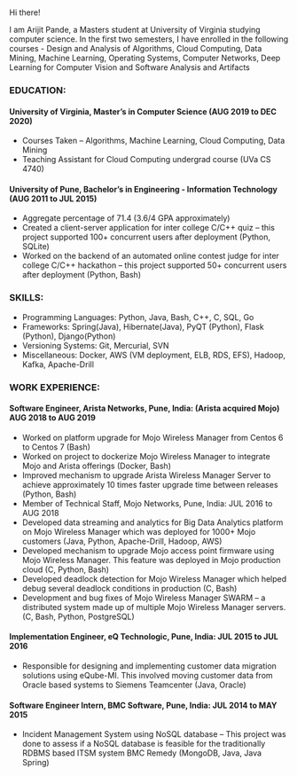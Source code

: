 <br>Hi there!

<p>
I am Arijit Pande, a Masters student at University of Virginia studying computer science. In the first two semesters, I have enrolled in the following courses - Design and Analysis of Algorithms, Cloud Computing, Data Mining, Machine Learning, Operating Systems, Computer Networks, Deep Learning for Computer Vision and Software Analysis and Artifacts</p>

<h3> EDUCATION: </h3>	
<h4>University of Virginia, Master’s in Computer Science (AUG 2019 to DEC 2020) </h4>  
<ul>
<li> Courses Taken – Algorithms, Machine Learning, Cloud Computing, Data Mining </li>
<li> Teaching Assistant for Cloud Computing undergrad course (UVa CS 4740) </li>
</ul>

<h4>University of Pune, Bachelor’s in Engineering - Information Technology (AUG 2011 to JUL 2015) </h4>
<ul>
<li>	Aggregate percentage of 71.4 (3.6/4 GPA approximately) </li>
<li>	Created a client-server application for inter college C/C++ quiz – this project supported 100+ concurrent users after deployment (Python, SQLite) </li>
<li>	Worked on the backend of an automated online contest judge for inter college C/C++ hackathon – this project supported 50+ concurrent users after deployment (Python, Bash)</li>
</ul>

<h3>SKILLS: </h3>
<ul>
  <li>	Programming Languages: Python, Java, Bash, C++, C, SQL, Go </li>
  <li>	Frameworks: Spring(Java), Hibernate(Java), PyQT (Python), Flask (Python), Django(Python) </li>
  <li>	Versioning Systems: Git, Mercurial, SVN </li>
  <li>	Miscellaneous: Docker, AWS (VM deployment, ELB, RDS, EFS), Hadoop, Kafka, Apache-Drill </li>
</ul>
                
<h3>WORK EXPERIENCE:</h3>	
<h4> Software Engineer, Arista Networks, Pune, India: (Arista acquired Mojo)  AUG 2018 to AUG 2019 </h4>
<ul>
<li>	Worked on platform upgrade for Mojo Wireless Manager from Centos 6 to Centos 7 (Bash) </li>
<li>	Worked on project to dockerize Mojo Wireless Manager to integrate Mojo and Arista offerings (Docker, Bash) </li>
<li>	Improved mechanism to upgrade Arista Wireless Manager Server to achieve approximately 10 times faster upgrade time between releases (Python, Bash) </li>
<li> Member of Technical Staff, Mojo Networks, Pune, India: 	JUL 2016 to AUG 2018 </li>
<li>	Developed data streaming and analytics for Big Data Analytics platform on Mojo Wireless Manager which was deployed for 1000+ Mojo customers (Java, Python, Apache-Drill, Hadoop, AWS)</li>
<li>	Developed mechanism to upgrade Mojo access point firmware using Mojo Wireless Manager. This feature was deployed in Mojo production cloud (C, Python, Bash) </li>
<li>	Developed deadlock detection for Mojo Wireless Manager which helped debug several deadlock conditions in production (C, Bash) </li>
<li>	Development and bug fixes of Mojo Wireless Manager SWARM – a distributed system made up of multiple Mojo Wireless Manager servers. (C, Bash, Python, PostgreSQL) </li>
</ul>
<h4>Implementation Engineer, eQ Technologic, Pune, India:	               JUL 2015 to JUL 2016 </h4>
<ul>
<li>	Responsible for designing and implementing customer data migration solutions using eQube-MI. This involved moving customer data from Oracle based systems to Siemens Teamcenter (Java, Oracle) </li>
</ul>               
<h4>Software Engineer Intern, BMC Software, Pune, India:	               JUL 2014 to MAY 2015 </h4>
<ul>
<li>	Incident Management System using NoSQL database – This project was done to assess if a NoSQL database is feasible for the traditionally RDBMS based ITSM system BMC Remedy (MongoDB, Java, Java Spring) </li>
</ul>

